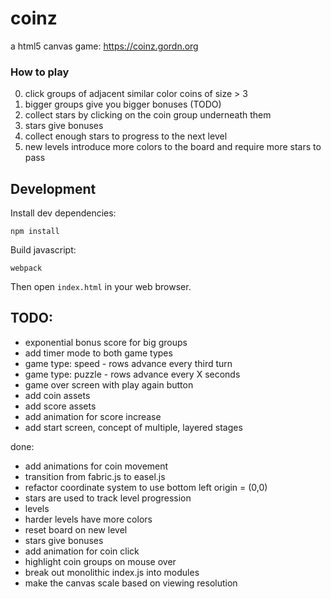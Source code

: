 # coinz

a html5 canvas game: https://coinz.gordn.org

### How to play

0. click groups of adjacent similar color coins of size > 3
1. bigger groups give you bigger bonuses (TODO)
2. collect stars by clicking on the coin group underneath them
3. stars give bonuses
4. collect enough stars to progress to the next level
5. new levels introduce more colors to the board and require more stars to pass

## Development

Install dev dependencies:

```
npm install
```

Build javascript:

```
webpack
```

Then open `index.html` in your web browser.

## TODO:

- exponential bonus score for big groups
- add timer mode to both game types
- game type: speed - rows advance every third turn
- game type: puzzle - rows advance every X seconds
- game over screen with play again button
- add coin assets
- add score assets
- add animation for score increase
- add start screen, concept of multiple, layered stages

done:

- add animations for coin movement
- transition from fabric.js to easel.js
- refactor coordinate system to use bottom left origin = (0,0)
- stars are used to track level progression
- levels
- harder levels have more colors
- reset board on new level
- stars give bonuses
- add animation for coin click
- highlight coin groups on mouse over
- break out monolithic index.js into modules
- make the canvas scale based on viewing resolution